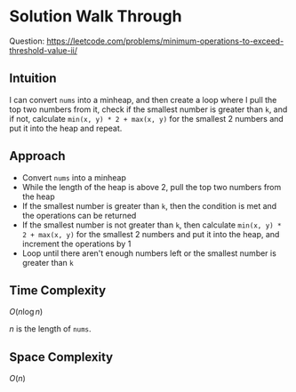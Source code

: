 # Solution Walk Through
Question: https://leetcode.com/problems/minimum-operations-to-exceed-threshold-value-ii/

## Intuition
I can convert `nums` into a minheap, and then create a loop where I pull the top two numbers from it, check if the smallest number is greater than `k`, and if not, calculate `min(x, y) * 2 + max(x, y)` for the smallest 2 numbers and put it into the heap and repeat.

## Approach
- Convert `nums` into a minheap
- While the length of the heap is above 2, pull the top two numbers from the heap
- If the smallest number is greater than `k`, then the condition is met and the operations can be returned
- If the smallest number is not greater than `k`, then calculate `min(x, y) * 2 + max(x, y)` for the smallest 2 numbers and put it into the heap, and increment the operations by 1
- Loop until there aren't enough numbers left or the smallest number is greater than `k`

## Time Complexity
$O(n \log n)$

$n$ is the length of `nums`.

## Space Complexity
$O(n)$